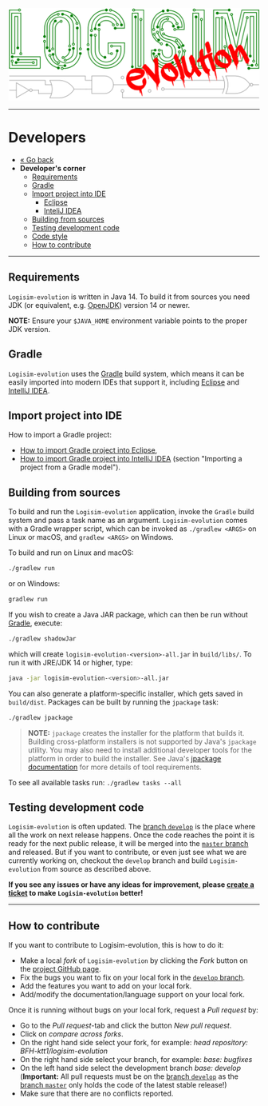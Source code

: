 [![Logisim-evolution](../artwork/logisim-evolution-logo.svg)](https://github.com/logisim-evolution/logisim-evolution)

---

# Developers #

* [« Go back](../README.md)
* **Developer's corner**
  * [Requirements](#requirements)
  * [Gradle](#gradle)
  * [Import project into IDE](#import-project-into-ide)
    * [Eclipse](#import-project-into-ide)
    * [InteliJ IDEA](#import-project-into-ide)
  * [Building from sources](#building-from-sources)
  * [Testing development code](#testing-development-code)
  * [Code style](style.md)
  * [How to contribute](#how-to-contribute)

---

## Requirements ##

`Logisim-evolution` is written in Java 14. To build it from sources you need JDK
(or equivalent, e.g. [OpenJDK](https://adoptopenjdk.net/)) version 14 or newer.

**NOTE:** Ensure your `$JAVA_HOME` environment variable points to the proper JDK version.

## Gradle ##

`Logisim-evolution` uses the [Gradle](https://gradle.org) build system, which means it can be easily imported into modern IDEs
that support it, including [Eclipse](https://www.eclipse.org) and [IntelliJ IDEA](https://www.jetbrains.com/idea/).

## Import project into IDE ##

How to import a Gradle project:

* [How to import Gradle project into Eclipse](https://www.eclipse.org/community/eclipse_newsletter/2018/february/buildship.php),
* [How to import Gradle project into IntelliJ IDEA](https://www.jetbrains.com/help/idea/gradle.html) (section "Importing a project
  from a Gradle model").

## Building from sources ##

To build and run the `Logisim-evolution` application, invoke the `Gradle` build system and pass a task name as an argument.
`Logisim-evolution` comes with a Gradle wrapper script, which can be invoked as `./gradlew <ARGS>` on Linux or macOS, and
`gradlew <ARGS>` on Windows.

To build and run on Linux and macOS:

```bash
./gradlew run
```

or on Windows:

```bash
gradlew run
```

If you wish to create a Java JAR package, which can then be run without [Gradle](https://gradle.org), execute:

```bash
./gradlew shadowJar
```

which will create `logisim-evolution-<version>-all.jar` in `build/libs/`.
To run it with JRE/JDK 14 or higher, type:

```bash
java -jar logisim-evolution-<version>-all.jar
```

You can also generate a platform-specific installer, which gets saved in `build/dist`.
Packages can be built by running the `jpackage` task:

```bash
./gradlew jpackage
```

> **NOTE:** `jpackage` creates the installer for the platform that builds it. Building cross-platform installers is not supported
> by Java's `jpackage` utility. You may also need to install additional developer tools for the platform in order to build the
> installer. See Java's [jpackage documentation](https://docs.oracle.com/en/java/javase/14/jpackage/packaging-overview.html)
> for more details of tool requirements.

To see all available tasks run: `./gradlew tasks --all`

## Testing development code ##

`Logisim-evolution` is often updated.
The [branch `develop`](https://github.com/logisim-evolution/logisim-evolution/tree/develop)
is the place where all the work on next release happens.
Once the code reaches the point it is ready for the next public release, it will
be merged into the [`master` branch](https://github.com/logisim-evolution/logisim-evolution/tree/master) and released.
But if you want to contribute, or even just see what we are currently working on, checkout the `develop` branch
and build `Logisim-evolution` from source as described above.

**If you see any issues or have any ideas for improvement, please
[create a ticket](https://github.com/logisim-evolution/logisim-evolution/issues) to make `Logisim-evolution` better!**

---

## How to contribute ##

If you want to contribute to Logisim-evolution, this is how to do it:

* Make a local *fork* of `Logisim-evolution` by clicking the *Fork* button on the
  [project GitHub page](https://github.com/logisim-evolution/logisim-evolution).
* Fix the bugs you want to fix on your local fork in the
  [`develop` branch](https://github.com/logisim-evolution/logisim-evolution/tree/develop).
* Add the features you want to add on your local fork.
* Add/modify the documentation/language support on your local fork.

Once it is running without bugs on your local fork, request a *Pull request* by:

* Go to the *Pull request*-tab and click the button *New pull request*.
* Click on *compare across forks*.
* On the right hand side select your fork, for example: *head repository: BFH-ktt1/logisim-evolution*
* On the right hand side select your branch, for example: *base: bugfixes*
* On the left hand side select the development branch *base: develop* (**Important:** All pull requests must be on
  the [branch `develop`](https://github.com/logisim-evolution/logisim-evolution/tree/develop) as
  the [branch `master`](https://github.com/logisim-evolution/logisim-evolution/tree/master) only holds the code
  of the latest stable release!)
* Make sure that there are no conflicts reported.
